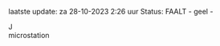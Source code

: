 laatste update: 
za 28-10-2023  2:26   uur 
Status: FAALT - geel - 
<div class="service R">J</div><div class="service Y">microstation</div>